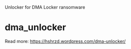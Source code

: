 Unlocker for DMA Locker ransomware

# dma_unlocker
Read more: https://hshrzd.wordpress.com/dma-unlocker/
